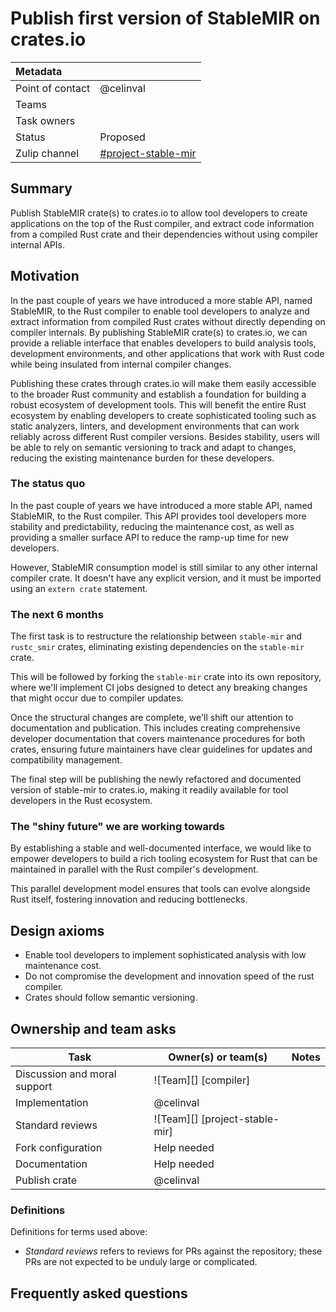 # Publish first version of StableMIR on crates.io

| Metadata         |                                |
|:-----------------|--------------------------------|
| Point of contact | @celinval                      |
| Teams | <!-- TEAMS WITH ASKS --> |
| Task owners      | <!-- TASK OWNERS --> |
| Status           | Proposed                       |
| Zulip channel    | [#project-stable-mir][channel] |

[channel]: https://rust-lang.zulipchat.com/#narrow/channel/320896-project-stable-mir

## Summary

Publish StableMIR crate(s) to crates.io to allow tool developers to create applications on the top of the Rust compiler,
and extract code information from a compiled Rust crate and their dependencies without using compiler internal APIs.

## Motivation

In the past couple of years we have introduced a more stable API, named StableMIR, to the Rust compiler
to enable tool developers to analyze and extract information from compiled Rust crates without directly depending on compiler internals.
By publishing StableMIR crate(s) to crates.io, we can provide a reliable interface that enables developers to build analysis tools,
development environments, and other applications that work with Rust code while being insulated from internal compiler changes.

Publishing these crates through crates.io will make them easily accessible to the broader Rust community
and establish a foundation for building a robust ecosystem of development tools.
This will benefit the entire Rust ecosystem by enabling developers to create sophisticated tooling such as static analyzers,
linters, and development environments that can work reliably across different Rust compiler versions.
Besides stability, users will be able to rely on semantic versioning to track and adapt to changes,
reducing the existing maintenance burden for these developers.

### The status quo

In the past couple of years we have introduced a more stable API, named StableMIR, to the Rust compiler.
This API provides tool developers more stability and predictability, reducing the maintenance cost,
as well as providing a smaller surface API to reduce the ramp-up time for new developers.

However, StableMIR consumption model is still similar to any other internal compiler crate.
It doesn't have any explicit version, and it must be imported using an `extern crate` statement.

### The next 6 months

The first task is to restructure the relationship between `stable-mir` and `rustc_smir` crates,
eliminating existing dependencies on the `stable-mir` crate.

This will be followed by forking the `stable-mir` crate into its own repository,
where we'll implement CI jobs designed to detect any breaking changes that might occur due to compiler updates.

Once the structural changes are complete, we'll shift our attention to documentation and publication.
This includes creating comprehensive developer documentation that covers maintenance procedures for both crates,
ensuring future maintainers have clear guidelines for updates and compatibility management.

The final step will be publishing the newly refactored and documented version of stable-mir to crates.io,
making it readily available for tool developers in the Rust ecosystem.

### The "shiny future" we are working towards

By establishing a stable and well-documented interface,
we would like to empower developers to build a rich tooling ecosystem for Rust that can be
maintained in parallel with the Rust compiler's development.

This parallel development model ensures that tools can evolve alongside Rust itself,
fostering innovation and reducing bottlenecks.

## Design axioms

- Enable tool developers to implement sophisticated analysis with low maintenance cost.
- Do not compromise the development and innovation speed of the rust compiler.
- Crates should follow semantic versioning.

## Ownership and team asks


| Task                         | Owner(s) or team(s)            | Notes |
|------------------------------|--------------------------------|-------|
| Discussion and moral support | ![Team][] [compiler]           |       |
| Implementation               | @celinval                      |       |
| Standard reviews             | ![Team][] [project-stable-mir] |       |
| Fork configuration           | Help needed                    |       |
| Documentation                | Help needed                    |       |
| Publish crate                | @celinval                      |       |

### Definitions

Definitions for terms used above:

* *Standard reviews* refers to reviews for PRs against the repository; these PRs are not expected to be unduly large or complicated.

## Frequently asked questions